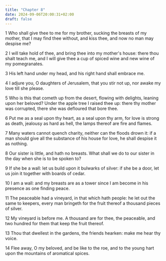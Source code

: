 ```yaml
---
title: "Chapter 8"
date: 2024-09-06T20:00:31+02:00
draft: false
---
```



1 Who shall give thee to me for my brother, sucking the breasts of my mother, that I may find thee without, and kiss thee, and now no man may despise me?

2 I will take hold of thee, and bring thee into my mother's house: there thou shalt teach me, and I will give thee a cup of spiced wine and new wine of my pomegranates.

3 His left hand under my head, and his right hand shall embrace me.

4 I adjure you, O daughters of Jerusalem, that you stir not up, nor awake my love till she please.

5 Who is this that cometh up from the desert, flowing with delights, leaning upon her beloved? Under the apple tree I raised thee up: there thy mother was corrupted, there she was defloured that bore thee.

6 Put me as a seal upon thy heart, as a seal upon thy arm, for love is strong as death, jealousy as hard as hell, the lamps thereof are fire and flames.

7 Many waters cannot quench charity, neither can the floods drown it: if a man should give all the substance of his house for love, he shall despise it as nothing.

8 Our sister is little, and hath no breasts. What shall we do to our sister in the day when she is to be spoken to?

9 If she be a wall: let us build upon it bulwarks of silver: if she be a door, let us join it together with boards of cedar.

10 I am a wall: and my breasts are as a tower since I am become in his presence as one finding peace.

11 The peaceable had a vineyard, in that which hath people: he let out the same to keepers, every man bringeth for the fruit thereof a thousand pieces of silver.

12 My vineyard is before me. A thousand are for thee, the peaceable, and two hundred for them that keep the fruit thereof.

13 Thou that dwellest in the gardens, the friends hearken: make me hear thy voice.

14 Flee away, O my beloved, and be like to the roe, and to the young hart upon the mountains of aromatical spices.

